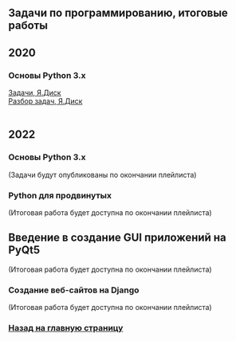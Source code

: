 ## Задачи по программированию, итоговые работы
## 2020
### Основы Python 3.x
<a href="https://disk.yandex.ru/i/fM-f0nzwtLZHUA">Задачи, Я.Диск</a><br>
<a href="https://disk.yandex.ru/i/KDUUWhmFPQFv9w">Разбор задач, Я.Диск</a>
<br><br>
## 2022
### Основы Python 3.x
(Задачи будут опубликованы по окончании плейлиста)
### Python для продвинутых
(Итоговая работа будет доступна по окончании плейлиста)
## Введение в создание GUI приложений на PyQt5
(Итоговая работа будет доступна по окончании плейлиста)
### Создание веб-сайтов на Django
(Итоговая работа будет доступна по окончании плейлиста)

### <a href="index">Назад на главную страницу</a>
